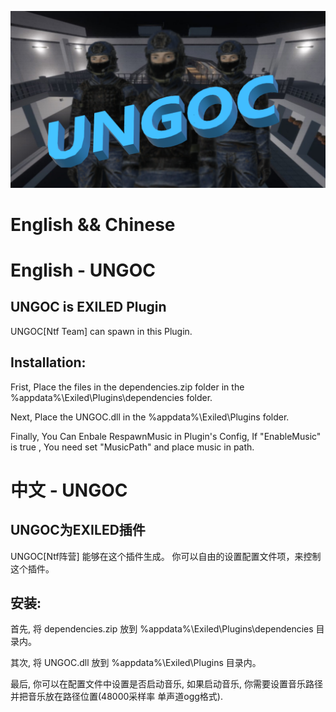 ![image](https://github.com/MengXinSheQu/UNGOC/blob/main/image/image_1.png)
# English && Chinese
# English - UNGOC
## UNGOC is EXILED Plugin

UNGOC[Ntf Team] can spawn in this Plugin.

## Installation:

Frist, Place the files in the dependencies.zip folder in the %appdata%\Exiled\Plugins\dependencies folder.

Next, Place the UNGOC.dll in the %appdata%\Exiled\Plugins folder.

Finally, You Can Enbale RespawnMusic in Plugin's Config, If "EnableMusic" is true , You need set "MusicPath" and place music in path.

# 中文 - UNGOC

## UNGOC为EXILED插件

UNGOC[Ntf阵营] 能够在这个插件生成。
你可以自由的设置配置文件项，来控制这个插件。

## 安装:

首先, 将 dependencies.zip 放到 %appdata%\Exiled\Plugins\dependencies 目录内。

其次, 将 UNGOC.dll 放到 %appdata%\Exiled\Plugins 目录内。

最后, 你可以在配置文件中设置是否启动音乐, 如果启动音乐, 你需要设置音乐路径并把音乐放在路径位置(48000采样率 单声道ogg格式).
